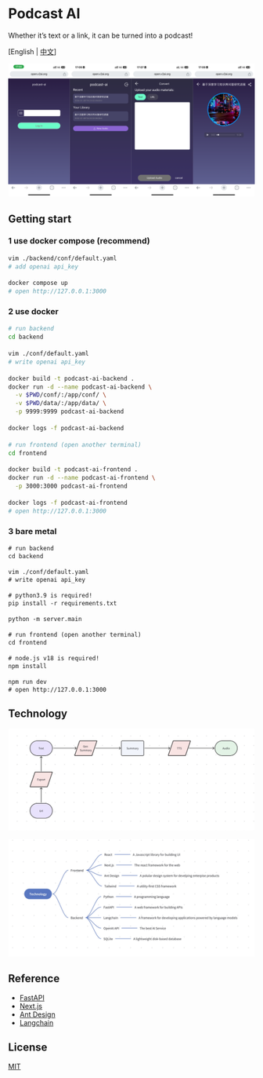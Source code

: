 # Podcast AI

Whether it’s text or a link, it can be turned into a podcast!

[English | [中文](./README_CN.md)]

![](./.github/image/preview.png)

## Getting start

### 1 use docker compose (recommend)

```bash
vim ./backend/conf/default.yaml
# add openai api_key

docker compose up
# open http://127.0.0.1:3000
```

### 2 use docker

```bash
# run backend
cd backend

vim ./conf/default.yaml
# write openai api_key

docker build -t podcast-ai-backend .
docker run -d --name podcast-ai-backend \
  -v $PWD/conf/:/app/conf/ \
  -v $PWD/data/:/app/data/ \
  -p 9999:9999 podcast-ai-backend

docker logs -f podcast-ai-backend

# run frontend (open another terminal)
cd frontend

docker build -t podcast-ai-frontend .
docker run -d --name podcast-ai-frontend \
  -p 3000:3000 podcast-ai-frontend

docker logs -f podcast-ai-frontend
# open http://127.0.0.1:3000
```

### 3 bare metal

```shell
# run backend
cd backend

vim ./conf/default.yaml
# write openai api_key

# python3.9 is required!
pip install -r requirements.txt

python -m server.main

# run frontend (open another terminal)
cd frontend

# node.js v18 is required!
npm install

npm run dev
# open http://127.0.0.1:3000
```

## Technology

![](./.github/image/main-progress.jpg)

![](./.github/image/technology-framework.jpg)

## Reference

- [FastAPI](https://fastapi.tiangolo.com/)
- [Next.js](https://nextjs.org/)
- [Ant Design](https://ant.design/)
- [Langchain](https://www.langchain.com/)

## License

[MIT](./LICENSE)
